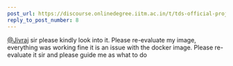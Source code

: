 ```yaml
---
post_url: https://discourse.onlinedegree.iitm.ac.in/t/tds-official-project1-discrepencies/171141/50
reply_to_post_number: 8
---
```

[@Jivraj](/u/jivraj) sir please kindly look into it. Please re-evaluate my image, everything was working fine it is an issue with the docker image. Please re-evaluate it sir and please guide me as what to do